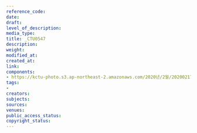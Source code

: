 ```yaml
---
reference_code: 
date: 
draft: 
level_of_description: 
media_type: 
title: _CTU0547
description: 
weight: 
modified_at: 
created_at: 
link: 
components:
- https://kctu-photo.s3.ap-northeast-2.amazonaws.com/2020년/2월/20200217_제70차+민주노총+정기대의원대회/_CTU0547.jpg
tags:
- 
creators: 
subjects: 
sources: 
venues: 
public_access_status: 
copyright_status: 
---
```

